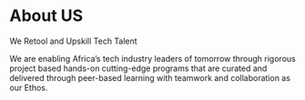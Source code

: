 # About US

We Retool and Upskill Tech Talent

We are enabling Africa’s tech industry leaders of tomorrow through rigorous project based hands-on cutting-edge programs that are curated and delivered through peer-based learning with teamwork and collaboration as our Ethos.
